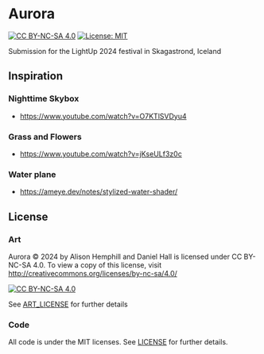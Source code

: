 # Aurora

[![CC BY-NC-SA 4.0][cc-by-nc-sa-shield]][cc-by-nc-sa] [![License: MIT](https://img.shields.io/badge/License-MIT-yellow.svg)](https://opensource.org/licenses/MIT)

Submission for the LightUp 2024 festival in Skagastrond, Iceland

## Inspiration

### Nighttime Skybox 

- https://www.youtube.com/watch?v=O7KTlSVDyu4

### Grass and Flowers

- https://www.youtube.com/watch?v=jKseULf3z0c

### Water plane

- https://ameye.dev/notes/stylized-water-shader/


## License

### Art

Aurora © 2024 by Alison Hemphill and Daniel Hall is licensed under CC BY-NC-SA 4.0. To view a copy of this license, visit http://creativecommons.org/licenses/by-nc-sa/4.0/

[![CC BY-NC-SA 4.0][cc-by-nc-sa-image]][cc-by-nc-sa]

[cc-by-nc-sa]: http://creativecommons.org/licenses/by-nc-sa/4.0/
[cc-by-nc-sa-image]: https://licensebuttons.net/l/by-nc-sa/4.0/88x31.png
[cc-by-nc-sa-shield]: https://img.shields.io/badge/License-CC%20BY--NC--SA%204.0-lightgrey.svg

See [ART_LICENSE](ART_LICENSE) for further details

### Code

All code is under the MIT licenses. See [LICENSE](LICENSE) for further details.